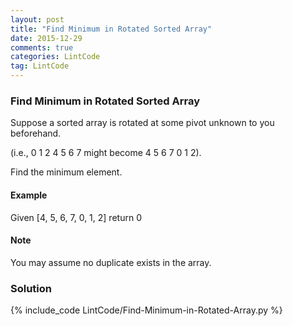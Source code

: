 ```yaml
---
layout: post
title: "Find Minimum in Rotated Sorted Array"
date: 2015-12-29
comments: true
categories: LintCode
tag: LintCode
---
```


### Find Minimum in Rotated Sorted Array

Suppose a sorted array is rotated at some pivot unknown to you beforehand.

(i.e., 0 1 2 4 5 6 7 might become 4 5 6 7 0 1 2).

Find the minimum element.

#### Example
Given [4, 5, 6, 7, 0, 1, 2] return 0

#### Note
You may assume no duplicate exists in the array.

<!--more-->

### Solution

{% include_code LintCode/Find-Minimum-in-Rotated-Array.py %}
